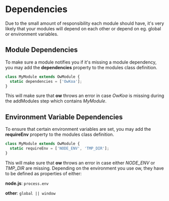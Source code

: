 # Dependencies

Due to the small amount of responsibility each module should have, it's very likely that your modules will depend on each other or depend on eg. global or environment variables.

## Module Dependencies

To make sure a module notifies you if it's missing a module dependency, you may add the **dependencies** property to the modules class definition.

```js
class MyModule extends OwModule {
  static dependencies = ['OwKoa'];
}
```

This will make sure that **ow** throws an error in case *OwKoa* is missing during the addModules step which contains *MyModule*.

## Environment Variable Dependencies

To ensure that certain environment variables are set, you may add the **requireEnv** property to the modules class definition.

```js
class MyModule extends OwModule {
  static requireEnv = ['NODE_ENV', 'TMP_DIR'];
}
```

This will make sure that **ow** throws an error in case either *NODE_ENV* or *TMP_DIR* are missing. Depending on the environment you use ow, they have to be defined as properties of either:

**node.js**: ```process.env```

**other**: ```global || window```